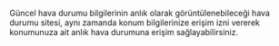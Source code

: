Güncel hava durumu bilgilerinin anlık olarak görüntülenebileceği hava durumu sitesi, aynı zamanda konum bilgilerinize erişim izni vererek konumunuza ait anlık hava durumuna erişim sağlayabilirsiniz. 
